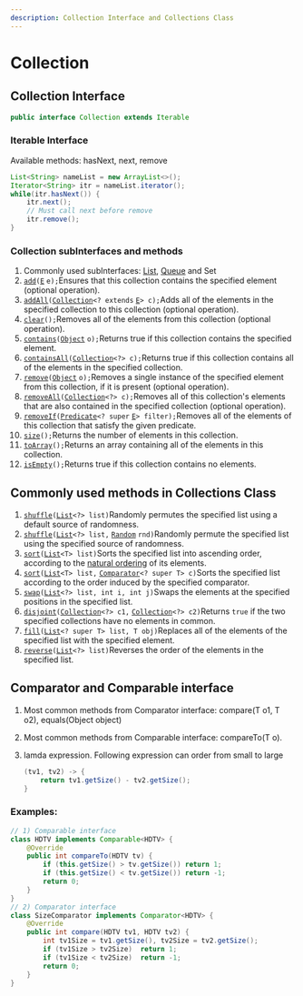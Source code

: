 ```yaml
---
description: Collection Interface and Collections Class
---
```


# Collection

## Collection Interface

```java
public interface Collection extends Iterable
```

### Iterable Interface

Available methods: hasNext, next, remove

```java
List<String> nameList = new ArrayList<>();
Iterator<String> itr = nameList.iterator();
while(itr.hasNext()) {
	itr.next();
	// Must call next before remove
	itr.remove();
}
```

### Collection subInterfaces and methods

1. Commonly used subInterfaces: [List](https://interviewprepspace.gitbook.io/project/~/edit/drafts/-LUNMZGQAZaD5Ap8yYw1/common-apis/common-apis-2/collection-interface/list-interface), [Queue](https://interviewprepspace.gitbook.io/project/~/edit/drafts/-LUNMZGQAZaD5Ap8yYw1/common-apis/common-apis-2/collection-interface/queue-interface) and Set
2.  [`add`](https://docs.oracle.com/javase/8/docs/api/java/util/Collection.html#add-E-)`(`[`E`](https://docs.oracle.com/javase/8/docs/api/java/util/Collection.html) `e);`Ensures that this collection contains the specified element \(optional operation\).
3.  [`addAll`](https://docs.oracle.com/javase/8/docs/api/java/util/Collection.html#addAll-java.util.Collection-)`(`[`Collection`](https://docs.oracle.com/javase/8/docs/api/java/util/Collection.html)`<? extends` [`E`](https://docs.oracle.com/javase/8/docs/api/java/util/Collection.html)`> c);`Adds all of the elements in the specified collection to this collection \(optional operation\).
4.  [`clear`](https://docs.oracle.com/javase/8/docs/api/java/util/Collection.html#clear--)`();`Removes all of the elements from this collection \(optional operation\).
5.  [`contains`](https://docs.oracle.com/javase/8/docs/api/java/util/Collection.html#contains-java.lang.Object-)`(`[`Object`](https://docs.oracle.com/javase/8/docs/api/java/lang/Object.html) `o);`Returns true if this collection contains the specified element.
6.  [`containsAll`](https://docs.oracle.com/javase/8/docs/api/java/util/Collection.html#containsAll-java.util.Collection-)`(`[`Collection`](https://docs.oracle.com/javase/8/docs/api/java/util/Collection.html)`<?> c);`Returns true if this collection contains all of the elements in the specified collection.
7.  [`remove`](https://docs.oracle.com/javase/8/docs/api/java/util/Collection.html#remove-java.lang.Object-)`(`[`Object`](https://docs.oracle.com/javase/8/docs/api/java/lang/Object.html) `o);`Removes a single instance of the specified element from this collection, if it is present \(optional operation\).
8.  [`removeAll`](https://docs.oracle.com/javase/8/docs/api/java/util/Collection.html#removeAll-java.util.Collection-)`(`[`Collection`](https://docs.oracle.com/javase/8/docs/api/java/util/Collection.html)`<?> c);`Removes all of this collection's elements that are also contained in the specified collection \(optional operation\).
9.  [`removeIf`](https://docs.oracle.com/javase/8/docs/api/java/util/Collection.html#removeIf-java.util.function.Predicate-)`(`[`Predicate`](https://docs.oracle.com/javase/8/docs/api/java/util/function/Predicate.html)`<? super` [`E`](https://docs.oracle.com/javase/8/docs/api/java/util/Collection.html)`> filter);`Removes all of the elements of this collection that satisfy the given predicate.
10.  [`size`](https://docs.oracle.com/javase/8/docs/api/java/util/Collection.html#size--)`();`Returns the number of elements in this collection.
11.  [`toArray`](https://docs.oracle.com/javase/8/docs/api/java/util/Collection.html#toArray--)`();`Returns an array containing all of the elements in this collection.
12.  [`isEmpty`](https://docs.oracle.com/javase/8/docs/api/java/util/Collection.html#isEmpty--)`();`Returns true if this collection contains no elements.

## Commonly used methods in Collections Class

1.  [`shuffle`](https://docs.oracle.com/javase/8/docs/api/java/util/Collections.html#shuffle-java.util.List-)`(`[`List`](https://docs.oracle.com/javase/8/docs/api/java/util/List.html)`<?> list)`Randomly permutes the specified list using a default source of randomness.
2.  [`shuffle`](https://docs.oracle.com/javase/8/docs/api/java/util/Collections.html#shuffle-java.util.List-java.util.Random-)`(`[`List`](https://docs.oracle.com/javase/8/docs/api/java/util/List.html)`<?> list,` [`Random`](https://docs.oracle.com/javase/8/docs/api/java/util/Random.html) `rnd)`Randomly permute the specified list using the specified source of randomness.
3.  [`sort`](https://docs.oracle.com/javase/8/docs/api/java/util/Collections.html#sort-java.util.List-)`(`[`List`](https://docs.oracle.com/javase/8/docs/api/java/util/List.html)`<T> list)`Sorts the specified list into ascending order, according to the [natural ordering](https://docs.oracle.com/javase/8/docs/api/java/lang/Comparable.html) of its elements.
4.  [`sort`](https://docs.oracle.com/javase/8/docs/api/java/util/Collections.html#sort-java.util.List-java.util.Comparator-)`(`[`List`](https://docs.oracle.com/javase/8/docs/api/java/util/List.html)`<T> list,` [`Comparator`](https://docs.oracle.com/javase/8/docs/api/java/util/Comparator.html)`<? super T> c)`Sorts the specified list according to the order induced by the specified comparator.
5.  [`swap`](https://docs.oracle.com/javase/8/docs/api/java/util/Collections.html#swap-java.util.List-int-int-)`(`[`List`](https://docs.oracle.com/javase/8/docs/api/java/util/List.html)`<?> list, int i, int j)`Swaps the elements at the specified positions in the specified list.
6.  [`disjoint`](https://docs.oracle.com/javase/8/docs/api/java/util/Collections.html#disjoint-java.util.Collection-java.util.Collection-)`(`[`Collection`](https://docs.oracle.com/javase/8/docs/api/java/util/Collection.html)`<?> c1,` [`Collection`](https://docs.oracle.com/javase/8/docs/api/java/util/Collection.html)`<?> c2)`Returns `true` if the two specified collections have no elements in common.
7.  [`fill`](https://docs.oracle.com/javase/8/docs/api/java/util/Collections.html#fill-java.util.List-T-)`(`[`List`](https://docs.oracle.com/javase/8/docs/api/java/util/List.html)`<? super T> list, T obj)`Replaces all of the elements of the specified list with the specified element.
8.  [`reverse`](https://docs.oracle.com/javase/8/docs/api/java/util/Collections.html#reverse-java.util.List-)`(`[`List`](https://docs.oracle.com/javase/8/docs/api/java/util/List.html)`<?> list)`Reverses the order of the elements in the specified list.

## Comparator and Comparable interface

1. Most common methods from Comparator interface: compare\(T o1, T o2\), equals\(Object object\) 
2. Most common methods from Comparable interface: compareTo\(T o\). 
3. lamda expression. Following expression can order from small to large

   ```java
   (tv1, tv2) -> {
       return tv1.getSize() - tv2.getSize();
   }
   ```

### Examples:

```java
// 1) Comparable interface
class HDTV implements Comparable<HDTV> {
    @Override
    public int compareTo(HDTV tv) {
        if (this.getSize() > tv.getSize()) return 1;
        if (this.getSize() < tv.getSize()) return -1;
        return 0;
    }
}
// 2) Comparator interface
class SizeComparator implements Comparator<HDTV> {
    @Override
    public int compare(HDTV tv1, HDTV tv2) {
        int tv1Size = tv1.getSize(), tv2Size = tv2.getSize();
        if (tv1Size > tv2Size)  return 1;
        if (tv1Size < tv2Size)  return -1;
        return 0;
    }
}
```







